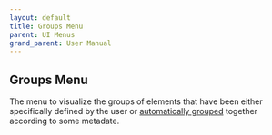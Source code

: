 ```yaml
---
layout: default
title: Groups Menu
parent: UI Menus
grand_parent: User Manual
---
```


## Groups Menu
The menu to visualize the groups of elements that have been either specifically defined by the user or [automatically grouped](/UserManual/Modules/groupby_module.html) together according to some metadate.